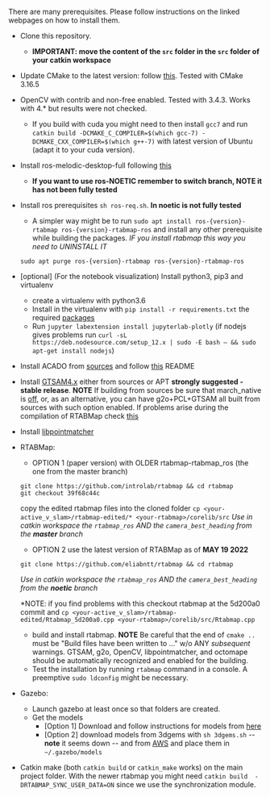 There are many prerequisites. Please follow instructions on the linked webpages on how to install them.
- Clone this repository. 
     - **IMPORTANT: move the content of the `src` folder in the `src` folder of your catkin workspace**
- Update CMake to the latest version: follow [this](https://apt.kitware.com/). Tested with CMake 3.16.5
- OpenCV with contrib and non-free enabled. Tested with 3.4.3. Works with 4.* but results were not checked. 
    - If you build with cuda you might need to then install `gcc7` and run `catkin build -DCMAKE_C_COMPILER=$(which gcc-7) -DCMAKE_CXX_COMPILER=$(which g++-7)` with latest version of Ubuntu (adapt it to your cuda version).
- Install ros-melodic-desktop-full following [this](http://wiki.ros.org/melodic/Installation/Ubuntu)
  - **If you want to use ros-NOETIC remember to switch branch, NOTE it has not been fully tested**
- Install ros prerequisites `sh ros-req.sh`. **In noetic is not fully tested**
    - A simpler way might be to run ``` sudo apt install ros-{version}-rtabmap ros-{version}-rtabmap-ros ``` and install any other prerequisite while building the packages. *IF you install rtabmap this way you need to UNINSTALL IT*
     ```
     sudo apt purge ros-{version}-rtabmap ros-{version}-rtabmap-ros 
     ```
- \[optional\] (For the notebook visualization) Install python3, pip3 and virtualenv
    - create a virtualenv with python3.6
    - Install in the virtualenv with `pip install -r requirements.txt` the required [packages](https://github.com/eliabntt/active_v_slam/blob/master/requirements.txt)
    - Run `jupyter labextension install jupyterlab-plotly` (if nodejs gives problems run `curl -sL https://deb.nodesource.com/setup_12.x | sudo -E bash – && sudo apt-get install nodejs`)
- Install ACADO from [sources](https://acado.github.io/install_linux.html) and follow [this](https://github.com/eliabntt/active_v_slam/blob/master/src/robotino_mpc/solver_made_from_cpp/README.md) README
- Install [GTSAM4.x](https://gtsam.org/get_started/) either from sources or APT **strongly suggested - stable release**. **NOTE** If building from sources be sure that march_native is [off](https://github.com/rvaser/spoa/issues/20), or, as an alternative, you can have g2o+PCL+GTSAM all built from sources with such option enabled. If problems arise during the compilation of RTABMap check [this](https://github.com/introlab/rtabmap_ros/issues/291)
- Install [libpointmatcher](https://github.com/ethz-asl/libpointmatcher/blob/master/doc/CompilationUbuntu.md)
- RTABMap:
    -  OPTION 1 (paper version) with OLDER rtabmap-rtabmap_ros (the one from the master branch)
     ```
     git clone https://github.com/introlab/rtabmap && cd rtabmap
     git checkout 39f68c44c 
     ```
    copy the edited rtabmap files into the cloned folder `cp <your-active_v_slam>/rtabmap-edited/* <your-rtabmap>/corelib/src`
    *Use in catkin workspace the `rtabmap_ros` AND the `camera_best_heading` from the **master** branch*
    
    -  OPTION 2 use the latest version of RTABMap as of **MAY 19 2022**
    ```
    git clone https://github.com/eliabntt/rtabmap && cd rtabmap
    ```
    *Use in catkin workspace the `rtabmap_ros` AND the `camera_best_heading` from the **noetic** branch*
    
    *NOTE: if you find problems with this checkout rtabmap at the 5d200a0 commit and `cp <your-active_v_slam>/rtabmap-edited/Rtabmap_5d200a0.cpp <your-rtabmap>/corelib/src/Rtabmap.cpp`
    
    - build and install rtabmap. **NOTE** Be careful that the end of `cmake ..` must be "Build files have been written to ..." w/o ANY _subsequent_ warnings. GTSAM, g2o, OpenCV, libpointmatcher, and octomape should be automatically recognized and enabled for the building.
    - Test the installation by running `rtabmap` command in a console. A preemptive `sudo ldconfig` might be necessary.
- Gazebo: 
    - Launch gazebo at least once so that folders are created.
    - Get the models
        - \[Option 1\] Download and follow instructions for models from [here](https://github.com/eliabntt/gazebo_models)
        - \[Option 2\] download models from 3dgems with `sh 3dgems.sh` -- **note** it seems down -- and from [AWS](https://github.com/aws-robotics/aws-robomaker-small-house-world/tree/ros1/models) and place them in `~/.gazebo/models`
- Catkin make (both `catkin build` or `catkin_make` works) on the main project folder.
  With the newer rtabmap you might need `catkin build  -DRTABMAP_SYNC_USER_DATA=ON` since we use the synchronization module.
